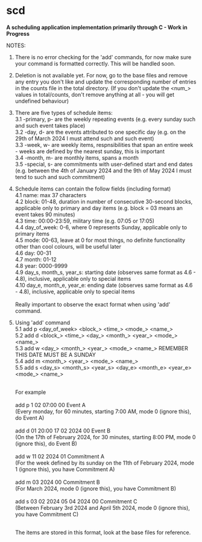 # scd 

**A scheduling application implementation primarily through C - Work in Progress**

NOTES:

1. There is no error checking for the 'add' commands, for now make sure your command is formatted correctly. This will be handled soon. 
2. Deletion is not available yet. For now, go to the base files and remove any entry you don't like and update the corresponding number of entries in the counts file in the total directory. (If you don't update the <num_> values in total/counts, don't remove anything at all - you will get undefined behaviour) 
3. There are five types of schedule items:
   \
   3.1 -primary, p- are the weekly repeating events (e.g. every sunday such and such event takes place) \
   3.2 -day, d- are the events attributed to one specific day (e.g. on the 29th of March 2024 I must attend such and such event) \
   3.3 -week, w- are weekly items, respnsibilities that span an entire week - weeks are defined by the nearest sunday, this is important \
   3.4 -month, m- are monthly items, spans a month      \
   3.5 -special, s- are commitments with user-defined start and end dates (e.g. between the 4th of January 2024 and the 9th of May 2024 I must tend to such and such commitment)

4. Schedule items can contain the follow fields (including format)     <br>
   4.1 name: max 37 characters     <br>
   4.2 block: 01-48, duration in number of consecutive 30-second blocks, applicable only to primary and day items (e.g. block = 03 means an event takes 90 minutes)    <br>
   4.3 time: 00:00-23:59, military time (e.g. 07:05 or 17:05)    <br>
   4.4 day_of_week: 0-6, where 0 represents Sunday, applicable only to primary items <br>
   4.5 mode: 00-63, leave at 0 for most things, no definite functionality other than cool colours, will be useful later <br>
   4.6 day: 00-31 <br>
   4.7 month: 01-12 <br> 
   4.8 year: 0000-9999 <br>
   4.9 day_s, month_s, year_s: starting date (observes same format as 4.6 - 4.8), inclusive, applicable only to special items <br>
   4.10 day_e, month_e, year_e: ending date (observes same format as 4.6 - 4.8), inclusive, applicable only to special items <br>
   <br>
   Really important to observe the exact format when using 'add' command.

5. Using 'add' command <br> 
   5.1 add p <day_of_week> <block_> <time_> <mode_> <name_> <br> 
   5.2 add d <block_> <time_> <day_> <month_> <year_> <mode_> <name_> <br> 
   5.3 add w <day_> <month_> <year_> <mode_> <name_> REMEMBER THIS DATE MUST BE A SUNDAY <br> 
   5.4 add m <month_> <year_> <mode_> <name_> <br> 
   5.5 add s <day_s> <month_s> <year_s> <day_e> <month_e> <year_e> <mode_> <name_>  <br> <br>

   For example <br><br>
   add p 1 02 07:00 00 Event A <br>
   (Every monday, for 60 minutes, starting 7:00 AM, mode 0 (ignore this), do Event A) <br><br>
   add d 01 20:00 17 02 2024 00 Event B <br>
   (On the 17th of February 2024, for 30 minutes, starting 8:00 PM, mode 0 (ignore this), do Event B) <br><br>
   add w 11 02 2024 01 Commitment A <br>
   (For the week defined by its sunday on the 11th of February 2024, mode 1 (ignore this), you have Commitment A) <br><br>
   add m 03 2024 00 Commitment B  <br>
   (For March 2024, mode 0 (ignore this), you have Commitment B) <br><br>
   add s 03 02 2024 05 04 2024 00 Commitment C <br>
   (Between February 3rd 2024 and April 5th 2024, mode 0 (ignore this), you have Commitment C) <br><br>

   The items are stored in this format, look at the base files for reference.




   

    
   



   

